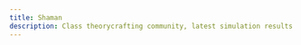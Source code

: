 ```yaml
---
title: Shaman
description: Class theorycrafting community, latest simulation results and resources -based on SimulationCraft- for World of Warcraft.
---
```

